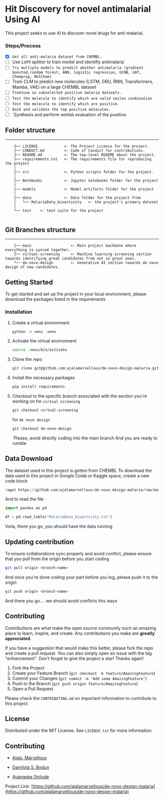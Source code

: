 # Hit Discovery for novel antimalarial Using AI

This project seeks to use AI to discover novel drugs for anti-malarial.

### Steps/Process
- [x] `Get all anti-malaria dataset from CHEMBL.`
- [ ] Use LoHi splitter to train model and identifiy antimalaria`
- [ ] `Try multiple models to predict whether antimalaria (gradient boosted,random forest, ANN, logistic regression, GCNN, GAT, Chemprop, MolChem)`
- [ ] Train CLM to predict new molecules (LSTM, GRU, RNN, Transformers, Mamba, VAE) on a large CHEMBL dataset
- [ ] `Finetune on subselected positive malaria datasets.`
- [ ] `Test the molecule to identify which are valid smiles conbination`
- [ ] `Test the molecule to identify which are positive.`
- [ ] `Dock and validate the top positive molecules.`
- [ ] `Synthesis and perform wetlab evaluation of the positive.

<!-- FOLDER-STRUCTURE-->
## Folder structure
------------
```text
    ├── LICENSE            <- The Project Licence for the project.
    ├── CONDUCT.md         <- Code of Conduct for contributions.
    ├── README.md          <- The top-level README about the project.
    ├── requirements.txt   <- The requirements file for reproducing the project 
    │                        
    ├── src                <- Python scripts folder for the project.
    │    
    ├── Notebooks          <- Jupyter notebooks folder for the project 
    |         
    ├── models             <- Model artifacts folder for the project 
    │        
    ├── data               <- Data folder for the project from
    │   └── MalariaData_bioactivity   <- the project's primary dataset
    |     
    └── test    <- test suite for the project
         
```

<!-- BRANCHES-STRUCTURE-->
## Git Branches structure
------------
```text
    ├── main                  <- Main project backbone where everything is synced together.
    ├── virtual-screening     <- Machine learning screening section towards identifying great candidates from not so great ones.
    └── de-novo-design        <- Generative AI section towards de novo design of new candidates.
```

<!-- GETTING STARTED -->
## Getting Started

To get started and set up the project in your local environment, please download the packages listed in the requirements

### Installation

1. Create a virtual environment
    ```sh
    python -m venv .venv
    ```
2. Activate the virtual environment
    ```sh
    source .venv/bin/activate
    ```
3. Clone the repo
   ```sh 
   git clone git@github.com:ajalamarvellous/de-novo-design-malaria.git
   ```
4. Install the necessary packages
   ```sh
   pip install requirements
   ```
5. Checkout to the specific branch associated with the section you're working on
    for `virtual screening`
   ```sh
   git checkout virtual-screening
   ```
    for `de novo design`
   ```sh
   git checkout de-novo-design
   ```

   `Please, avoid directly coding into the main branch
   And you are ready to rumble


<!-- DATA DOWNLOAD -->
## Data Download

The dataset used in this project is gotten from CHEMBL
To download the data used in this project in Google Colab or Kaggle space, create a new code block

```python
!wget https://github.com/ajalamarvellous/de-novo-design-malaria/raw/main/data/MalariaData_bioactivity.txt
```

And to read the file 
```python
import pandas as pd

df = pd.read_table("MalariaData_bioactivity.txt")
```

Voila, there you go, you should have the data running

<!-- SYNC-->
## Updating contribution

To ensure collaborations sync properly and avoid conflict, please ensure that you pull from the origin before you start coding

```sh
git pull origin <branch-name>
```

And once you're done coding your part before you log, please push it to the origin
```sh
git push origin <branch-name>
```

And there you go.... we should avoid conflicts this ways


<!-- CONTRIBUTING -->
## Contributing

Contributions are what make the open source community such an amazing place to learn, inspire, and create. Any contributions you make are **greatly appreciated**.

If you have a suggestion that would make this better, please fork the repo and create a pull request. You can also simply open an issue with the tag "enhancement".
Don't forget to give the project a star! Thanks again!

1. Fork the Project
2. Create your Feature Branch (`git checkout -b feature/AmazingFeature`)
3. Commit your Changes (`git commit -m 'Add some AmazingFeature'`)
4. Push to the Branch (`git push origin feature/AmazingFeature`)
5. Open a Pull Request

Please check the `CONTRIBUTING.md` on important information to contribute to this project


<!-- LICENSE -->
## License

Distributed under the MIT License. See `LICENSE.txt` for more information.



<!-- CONTRIBUTING -->
## Contributing

- [Ajala, Marvellous](http://ajalamarvellous.bio) 

- [Damilola S. Bodun](https://researchgate.net/profile/Bodun-Damilola)

- [Ayangoke Onilude](https://x.com/_ayangoke)

Project Link: [https://github.com/ajalamarvellous/de-novo-design-malaria](https://github.com/ajalamarvellous/de-novo-design-malaria)

